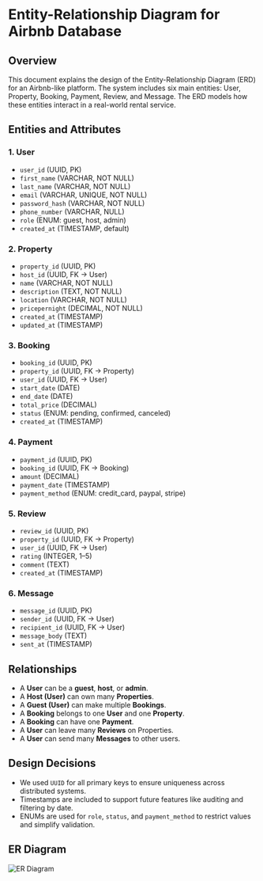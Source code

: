 # Entity-Relationship Diagram for Airbnb Database

## Overview

This document explains the design of the Entity-Relationship Diagram (ERD) for an Airbnb-like platform. The system includes six main entities: User, Property, Booking, Payment, Review, and Message. The ERD models how these entities interact in a real-world rental service.

## Entities and Attributes

### 1. User
- `user_id` (UUID, PK)
- `first_name` (VARCHAR, NOT NULL)
- `last_name` (VARCHAR, NOT NULL)
- `email` (VARCHAR, UNIQUE, NOT NULL)
- `password_hash` (VARCHAR, NOT NULL)
- `phone_number` (VARCHAR, NULL)
- `role` (ENUM: guest, host, admin)
- `created_at` (TIMESTAMP, default)

### 2. Property
- `property_id` (UUID, PK)
- `host_id` (UUID, FK → User)
- `name` (VARCHAR, NOT NULL)
- `description` (TEXT, NOT NULL)
- `location` (VARCHAR, NOT NULL)
- `pricepernight` (DECIMAL, NOT NULL)
- `created_at` (TIMESTAMP)
- `updated_at` (TIMESTAMP)

### 3. Booking
- `booking_id` (UUID, PK)
- `property_id` (UUID, FK → Property)
- `user_id` (UUID, FK → User)
- `start_date` (DATE)
- `end_date` (DATE)
- `total_price` (DECIMAL)
- `status` (ENUM: pending, confirmed, canceled)
- `created_at` (TIMESTAMP)

### 4. Payment
- `payment_id` (UUID, PK)
- `booking_id` (UUID, FK → Booking)
- `amount` (DECIMAL)
- `payment_date` (TIMESTAMP)
- `payment_method` (ENUM: credit_card, paypal, stripe)

### 5. Review
- `review_id` (UUID, PK)
- `property_id` (UUID, FK → Property)
- `user_id` (UUID, FK → User)
- `rating` (INTEGER, 1–5)
- `comment` (TEXT)
- `created_at` (TIMESTAMP)

### 6. Message
- `message_id` (UUID, PK)
- `sender_id` (UUID, FK → User)
- `recipient_id` (UUID, FK → User)
- `message_body` (TEXT)
- `sent_at` (TIMESTAMP)

## Relationships

- A **User** can be a **guest**, **host**, or **admin**.
- A **Host (User)** can own many **Properties**.
- A **Guest (User)** can make multiple **Bookings**.
- A **Booking** belongs to one **User** and one **Property**.
- A **Booking** can have one **Payment**.
- A **User** can leave many **Reviews** on Properties.
- A **User** can send many **Messages** to other users.

## Design Decisions

- We used `UUID` for all primary keys to ensure uniqueness across distributed systems.
- Timestamps are included to support future features like auditing and filtering by date.
- ENUMs are used for `role`, `status`, and `payment_method` to restrict values and simplify validation.

## ER Diagram

![ER Diagram](your-exported-image.png)
